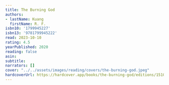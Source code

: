 ```yaml
---
title: The Burning God
authors:
- lastName: Kuang
  firstName: R. F.
isbn10: '1799945227'
isbn13: '9781799945222'
read: 2023-10-10
rating: 4.5
yearPublished: 2020
reading: false
asin:
subtitle:
narrators: []
cover: "../../assets/images/reading/covers/the-burning-god.jpeg"
hardcoverUrl: https://hardcover.app/books/the-burning-god/editions/15105726
---
```

